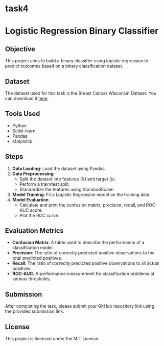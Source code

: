 # task4
# Logistic Regression Binary Classifier

## Objective
This project aims to build a binary classifier using logistic regression to predict outcomes based on a binary classification dataset.

## Dataset
The dataset used for this task is the Breast Cancer Wisconsin Dataset. You can download it [here](link_to_download).

## Tools Used
- Python
- Scikit-learn
- Pandas
- Matplotlib

## Steps
1. **Data Loading**: Load the dataset using Pandas.
2. **Data Preprocessing**:
   - Split the dataset into features (X) and target (y).
   - Perform a train/test split.
   - Standardize the features using StandardScaler.
3. **Model Training**: Fit a Logistic Regression model on the training data.
4. **Model Evaluation**:
   - Calculate and print the confusion matrix, precision, recall, and ROC-AUC score.
   - Plot the ROC curve.

## Evaluation Metrics
- **Confusion Matrix**: A table used to describe the performance of a classification model.
- **Precision**: The ratio of correctly predicted positive observations to the total predicted positives.
- **Recall**: The ratio of correctly predicted positive observations to all actual positives.
- **ROC-AUC**: A performance measurement for classification problems at various thresholds.

## Submission
After completing the task, please submit your GitHub repository link using the provided submission link.

## License
This project is licensed under the MIT License.

